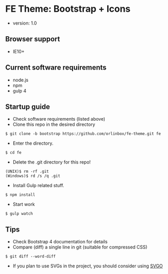 # FE Theme: Bootstrap + Icons
* version: 1.0

## Browser support

* IE10+

## Current software requirements

* node.js
* npm
* gulp 4

## Startup guide

* Check software requirements (listed above)
* Clone this repo in the desired directory

```
$ git clone -b bootstrap https://github.com/orlinbox/fe-theme.git fe
```

* Enter the directory.

```
$ cd fe
```

* Delete the .git directory for this repo!

```
(UNIX)$ rm -rf .git
(Windows)$ rd /s /q .git
```

* Install Gulp related stuff.

```
$ npm install
```

* Start work

```
$ gulp watch
```

## Tips

* Check Bootstrap 4 documentation for details
* Compare (diff) a single line in git (suitable for compressed CSS)

```
$ git diff --word-diff
```

* If you plan to use SVGs in the project, you should consider using [SVGO](https://github.com/svg/svgo)
